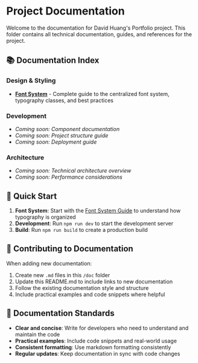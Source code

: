 # Project Documentation

Welcome to the documentation for David Huang's Portfolio project. This folder contains all technical documentation, guides, and references for the project.

## 📚 Documentation Index

### Design & Styling

- **[Font System](./font-system.md)** - Complete guide to the centralized font system, typography classes, and best practices

### Development

- _Coming soon: Component documentation_
- _Coming soon: Project structure guide_
- _Coming soon: Deployment guide_

### Architecture

- _Coming soon: Technical architecture overview_
- _Coming soon: Performance considerations_

## 🚀 Quick Start

1. **Font System**: Start with the [Font System Guide](./font-system.md) to understand how typography is organized
2. **Development**: Run `npm run dev` to start the development server
3. **Build**: Run `npm run build` to create a production build

## 📝 Contributing to Documentation

When adding new documentation:

1. Create new `.md` files in this `/doc` folder
2. Update this README.md to include links to new documentation
3. Follow the existing documentation style and structure
4. Include practical examples and code snippets where helpful

## 🎯 Documentation Standards

- **Clear and concise**: Write for developers who need to understand and maintain the code
- **Practical examples**: Include code snippets and real-world usage
- **Consistent formatting**: Use markdown formatting consistently
- **Regular updates**: Keep documentation in sync with code changes

